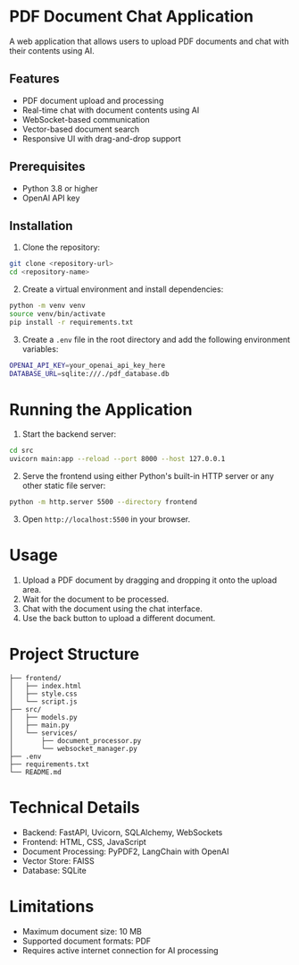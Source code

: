 # PDF Document Chat Application

A web application that allows users to upload PDF documents and chat with their contents using AI.

## Features

- PDF document upload and processing
- Real-time chat with document contents using AI
- WebSocket-based communication
- Vector-based document search
- Responsive UI with drag-and-drop support

## Prerequisites

- Python 3.8 or higher
- OpenAI API key

## Installation

1. Clone the repository:
```bash
git clone <repository-url>
cd <repository-name>
```

2. Create a virtual environment and install dependencies:
```bash
python -m venv venv
source venv/bin/activate
pip install -r requirements.txt
```

3. Create a `.env` file in the root directory and add the following environment variables:
```bash
OPENAI_API_KEY=your_openai_api_key_here
DATABASE_URL=sqlite:///./pdf_database.db
```

# Running the Application

1. Start the backend server:
```bash
cd src
uvicorn main:app --reload --port 8000 --host 127.0.0.1
```

2. Serve the frontend using either Python's built-in HTTP server or any other static file server:
```bash
python -m http.server 5500 --directory frontend
```

3. Open `http://localhost:5500` in your browser.

# Usage

1. Upload a PDF document by dragging and dropping it onto the upload area.
2. Wait for the document to be processed.
3. Chat with the document using the chat interface.
4. Use the back button to upload a different document.

# Project Structure

```
├── frontend/
│   ├── index.html
│   ├── style.css
│   └── script.js
├── src/
│   ├── models.py
│   ├── main.py
│   └── services/
│       ├── document_processor.py
│       └── websocket_manager.py
├── .env
├── requirements.txt
└── README.md
```

# Technical Details

- Backend: FastAPI, Uvicorn, SQLAlchemy, WebSockets
- Frontend: HTML, CSS, JavaScript
- Document Processing: PyPDF2, LangChain with OpenAI
- Vector Store: FAISS
- Database: SQLite

# Limitations

- Maximum document size: 10 MB
- Supported document formats: PDF
- Requires active internet connection for AI processing